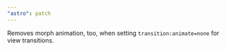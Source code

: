 ```yaml
---
"astro": patch
---
```


Removes morph animation, too, when setting `transition:animate=none` for view transitions.
